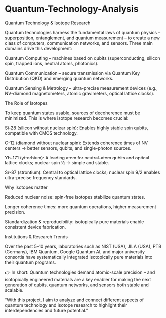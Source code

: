 # Quantum-Technology-Analysis

Quantum Technology & Isotope Research

Quantum technologies harness the fundamental laws of quantum physics – superposition, entanglement, and quantum measurement – 
to create a new class of computers, communication networks, and sensors. Three main domains drive this development:

Quantum Computing – machines based on qubits (superconducting, silicon spin, trapped ions, neutral atoms, photonics).

Quantum Communication – secure transmission via Quantum Key Distribution (QKD) and emerging quantum networks.

Quantum Sensing & Metrology – ultra-precise measurement devices (e.g., NV-diamond magnetometers, atomic gravimeters, optical lattice clocks).

The Role of Isotopes

To keep quantum states usable, sources of decoherence must be minimized. This is where isotope research becomes crucial:

Si-28 (silicon without nuclear spin): Enables highly stable spin qubits, compatible with CMOS technology.

C-12 (diamond without nuclear spin): Extends coherence times of NV centers → better sensors, qubits, and single-photon sources.

Yb-171 (ytterbium): A leading atom for neutral-atom qubits and optical lattice clocks; nuclear spin ½ → simple and stable.

Sr-87 (strontium): Central to optical lattice clocks; nuclear spin 9/2 enables ultra-precise frequency standards.

Why isotopes matter

Reduced nuclear noise: spin-free isotopes stabilize quantum states.

Longer coherence times: more quantum operations, higher measurement precision.

Standardization & reproducibility: isotopically pure materials enable consistent device fabrication.

Institutions & Research Trends

Over the past 5–10 years, laboratories such as NIST (USA), JILA (USA), PTB (Germany), IBM Quantum, Google Quantum AI, and major university consortia have systematically integrated isotopically pure materials into their quantum programs.

👉 In short:
Quantum technologies demand atomic-scale precision – and isotopically engineered materials are a key enabler for making the next generation of qubits, quantum networks, and sensors both stable and scalable.

“With this project, I aim to analyze and connect different aspects of quantum technology and isotope research to highlight their interdependencies and future potential.”

